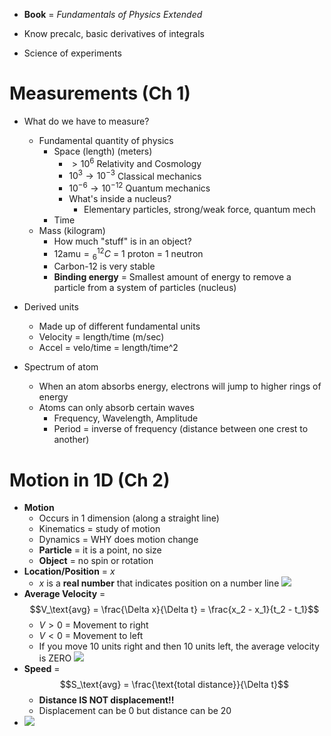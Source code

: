 - **Book** = *Fundamentals of Physics Extended*
- Know precalc, basic derivatives of integrals

- Science of experiments

# Measurements (Ch 1)
- What do we have to measure?
	- Fundamental quantity of physics
		- Space (length) (meters)
			- $\gt 10^6$ Relativity and Cosmology
			- $10^3 \to 10^{-3}$ Classical mechanics
			- $10^{-6} \to 10^{-12}$ Quantum mechanics
			- What's inside a nucleus?
				- Elementary particles, strong/weak force, quantum mech
		- Time
	- Mass (kilogram)
		- How much "stuff" is in an object?
		- $12 \text{amu} = {}^{12}_6C$ = 1 proton = 1 neutron
		- Carbon-12 is very stable
		- **Binding energy** = Smallest amount of energy to remove a particle from a system of particles (nucleus)

- Derived units
	- Made up of different fundamental units
	- Velocity = length/time (m/sec)
	- Accel = velo/time = length/time^2


- Spectrum of atom
	- When an atom absorbs energy, electrons will jump to higher rings of energy
	- Atoms can only absorb certain waves
		- Frequency, Wavelength, Amplitude
		- Period = inverse of frequency (distance between one crest to another)



# Motion in 1D (Ch 2)
- **Motion**
	- Occurs in 1 dimension (along a straight line)
	- Kinematics = study of motion
	- Dynamics = WHY does motion change
	- **Particle** = it is a point, no size
	- **Object** = no spin or rotation
- **Location/Position** = $x$
	- $x$ is a **real number** that indicates position on a number line
![](Pasted%20image%2020230608182340.png)
- **Average Velocity** = $$V_\text{avg} = \frac{\Delta x}{\Delta t} = \frac{x_2 - x_1}{t_2 - t_1}$$
	- $V > 0$ = Movement to right
	- $V < 0$ = Movement to left
	- If you move 10 units right and then 10 units left, the average velocity is ZERO
![](Pasted%20image%2020230608182745.png)
- **Speed** = $$S_\text{avg} = \frac{\text{total distance}}{\Delta t}$$
	- **Distance IS NOT displacement!!**
	- Displacement can be 0 but distance can be 20
- ![](Pasted%20image%2020230608183024.png)
